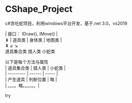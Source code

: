 # CShape_Project
c#贪吃蛇项目，利用windows平台开发，基于.net 3.0，vs2019

| 接口： IDraw(), IMove()  |  
           ⬇
|   道具类   |   身体类   |    地图类    |  
      ⬇          ↙ ↘  
道具集合类    猎人类  小蛇类  

以下是每个方法与属性  
| 道具集合类 | 猎人类 | 小蛇类 |  
| --------- | ------ | ----- |  
| 产生道具 | 判断位置 | 略 |  
| 。。。。略。。。。。。|  

try
